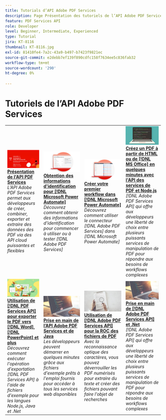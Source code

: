 ```yaml
---
title: Tutorials d’API Adobe PDF Services
description: Page Présentation des tutoriels de l’API Adobe PDF Services
feature: PDF Services API
role: Developer
level: Beginner, Intermediate, Experienced
type: Tutorial
jira: KT-8116
thumbnail: KT-8116.jpg
exl-id: 81410fe4-7a2c-43a9-b497-b7423f9821ec
source-git-commit: e2debb7ef139f890cdfc158f7634ee5c836fab32
workflow-type: tm+mt
source-wordcount: '290'
ht-degree: 0%

---
```


# Tutoriels de l’API Adobe PDF Services

<table style="table-layout:fixed">
<tr>
 <td>
   <a href="https://experienceleague.adobe.com/docs/adobe-developers-live-events/events/2021/oct2021/pdf-services-api.html">
      <img alt="Introduction à l’API des services de PDF" src="assets/introduction_1280.png" />
   </a>
    <div>
   <a href="https://experienceleague.adobe.com/docs/adobe-developers-live-events/events/2021/oct2021/pdf-services-api.html"><strong>Présentation de l'API PDF Services</strong></a>
    </div>
    <em>L’API Adobe PDF Services permet aux développeurs de créer, combiner, exporter et extraire des données des PDF via des API cloud puissantes et flexibles</em>
    <br>
  </td>
  <td>
   <a href="getting-credentials-power-automate.md">
      <img alt="Obtention des informations d’identification pour Microsoft Power Automate" src="assets/createcredentials_1280.png" />
   </a>
    <div>
   <a href="getting-credentials-power-automate.md"><strong>Obtention des informations d'identification pour [!DNL Microsoft Power Automate]</strong></a>
    </div>
    <em>Découvrez comment obtenir des informations d'identification pour commencer à utiliser ou à tester [!DNL Adobe PDF Services]</em>
    <br>
  </td>
  <td>
   <a href="create-workflow-power-automate.md">
      <img alt="Création de votre premier workflow dans Microsoft Power Automate" src="assets/firstflow_1280.png" />
   </a>
    <div>
   <a href="create-workflow-power-automate.md"><strong>Créer votre premier workflow dans [!DNL Microsoft Power Automate]</strong></a>
    </div>
    <em>Découvrez comment utiliser le connecteur [!DNL Adobe PDF Services] dans [!DNL Microsoft Power Automate]</em>
    <br>
  </td>
  <td>
   <a href="createpdffromhtml.md">
      <img alt="Créez un PDF à partir de HTML ou MS Office en quelques minutes avec l’API des services de PDF et Node.js" src="assets/PDFServices_GettingStartedNode_thumb.jpg" />
   </a>
    <div>
   <a href="createpdffromhtml.md"><strong>Créez un PDF à partir de HTML ou de [!DNL MS Office] en quelques minutes avec l'API des services de PDF et Node.js</strong></a>
    </div>
    <em>[!DNL Adobe PDF Services API] qui offre aux développeurs une liberté de choix entre plusieurs puissants services de manipulation de PDF pour répondre aux besoins de workflows complexes</em>
    <br>
  </td>
</tr>
<tr>
  <td>
   <a href="exportpdf.md">
      <img alt="Utilisation de l’API des services de PDF pour exporter du PDF vers Word, PowerPoint, etc." src="assets/PDFServices_ExportPDF_thumb.jpg" />
   </a>
    <div>
   <a href="exportpdf.md"><strong>Utilisation de [!DNL PDF Services API] pour exporter le PDF vers [!DNL Word], [!DNL PowerPoint] et plus</strong></a>
    </div>
    <em>Découvrez comment exécuter l'opération d'exportation [!DNL PDF Services API] à l'aide de fichiers d'exemple pour les langues Node.js, Java et .Net</em>
    <br>
  </td>
   <td>
   <a href="gettingstartedjava.md">
      <img alt="Prise en main de l’API Adobe PDF Services et de Java" src="assets/PDFServices_GettingStartedJAVA_thumb.jpg" />
   </a>
    <div>
   <a href="gettingstartedjava.md"><strong>Prise en main de l’API Adobe PDF Services et de Java</strong></a>
    </div>
    <em>Les développeurs peuvent démarrer en quelques minutes grâce aux fichiers d'exemple prêts à l'emploi fournis pour accéder à tous les services web disponibles</em>
    <br>
  </td>
   <td>
   <a href="ocr.md">
      <img alt="Utilisation de l’API Adobe PDF Services pour la reconnaissance optique des caractères des fichiers du PDF" src="assets/PDFServices_OCR_Thumb.jpg" />
   </a>
    <div>
   <a href="ocr.md"><strong>Utilisation de [!DNL Adobe PDF Services API] pour la ROC des fichiers de PDF</strong></a>
    </div>
    <em>Avec la reconnaissance optique des caractères, vous pouvez déverrouiller les PDF numérisés pour extraire du texte et créer des fichiers pouvant faire l'objet de recherches</em>
    <br>
  </td>
  <td>
   <a href="gettingstartednet.md">
      <img alt="Prise en main de l’API Adobe PDF Services et de .Net" src="assets/PDFServices_GettingStartedNET_thumb.jpg" />
   </a>
    <div>
   <a href="gettingstartednet.md"><strong>Prise en main de [!DNL Adobe PDF Services API] et .Net</strong></a>
    </div>
    <em>[!DNL Adobe PDF Services API] qui offre aux développeurs une liberté de choix entre plusieurs puissants services de manipulation de PDF pour répondre aux besoins de workflows complexes</em>
    <br>
  </td>
</tr>
</table>
